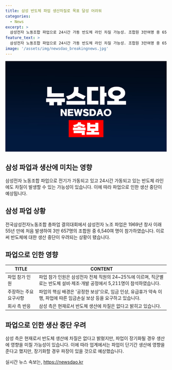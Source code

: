 ```yaml
---
title: 삼성 반도체 파업 생산차질로 목표 달성 어려워
categories:
  - News
excerpt: >
  삼성전자 노동조합 파업으로 24시간 가동 반도체 라인 차질 가능성. 조합원 3만여명 중 6540명 참가, 2차 파업 예고. 파업 참가 인원은 전체 직원의 5% 수준, 당장 생산에는 영향 없지만 장기화시 영향 우려. 파업 배경은 경영진의 보상 불만. 사측은 차질 부인, 노조는 15일부터 2차 파업 예고. 업계는 당장 생산에 영향 없지만 장기화시 파장 우려.
feature_text: >
  삼성전자 노동조합 파업으로 24시간 가동 반도체 라인 차질 가능성. 조합원 3만여명 중 6540명 참가, 2차 파업 예고. 파업 참가 인원은 전체 직원의 5% 수준, 당장 생산에는 영향 없지만 장기화시 영향 우려. 파업 배경은 경영진의 보상 불만. 사측은 차질 부인, 노조는 15일부터 2차 파업 예고. 업계는 당장 생산에 영향 없지만 장기화시 파장 우려.
image: '/assets/img/newsdao_breakingnews.jpg'
---
```


<p><img src="/assets/img/newsdao_breakingnews.jpg" alt="cryptoinkorea 속보" /></p>

<h2>삼성 파업과 생산에 미치는 영향</h2>

<p data-ke-size="size16">삼성전자 노동조합 파업으로 전기가 가동되고 있고 24시간 가동되고 있는 반도체 라인에도 차질이 발생할 수 있는 가능성이 있습니다. 이에 따라 파업으로 인한 생산 중단이 예상됩니다.</p>

<h2 data-ke-size="size26">삼성 파업 상황</h2>

<p data-ke-size="size16">전국삼성전자노동조합 총파업 결의대회에서 삼성전자 노조 파업은 1969년 창사 이래 55년 만에 처음 발생하여 3만 657명의 조합원 중 6,540여 명이 참가하였습니다. 이로써 반도체에 대한 생산 중단이 우려되는 상황이 됐습니다.</p>

<h2 data-ke-size="size26">파업으로 인한 영향</h2>

<table>
    <thead>
        <tr>
            <th>TITLE</th>
            <th>CONTENT</th>
        </tr>
    </thead>
    <tbody>
        <tr>
            <td>파업 참가 인원</td>
            <td>파업 참가 인원은 삼성전자 전체 직원의 24~25%에 이르며, 직군별로는 반도체 설비·제조·개발 공정에서 5,211명이 참석하였습니다.</td>
        </tr>
        <tr>
            <td>주장하는 주요 요구사항</td>
            <td>파업의 핵심 배경은 '공정한 보상'으로, 임금 인상, 유급휴가 약속 이행, 파업에 따른 임금손실 보상 등을 요구하고 있습니다.</td>
        </tr>
        <tr>
            <td>회사 측 반응</td>
            <td>삼성 측은 현재로서 반도체 생산에 차질은 없다고 밝히고 있습니다.</td>
        </tr>
    </tbody>
</table>

<h2 data-ke-size="size26">파업으로 인한 생산 중단 우려</h2>

<p data-ke-size="size16">삼성 측은 현재로서 반도체 생산에 차질은 없다고 밝혔지만, 파업이 장기화될 경우 생산에 영향을 미칠 가능성이 있습니다. 이에 따라 업계에서는 파업이 단기간 생산에 영향을 준다고 했지만, 장기화할 경우 파장이 있을 것으로 예상했습니다.</p>
실시간 뉴스 속보는, <a href="https://newsdao.kr" rel="dofollow">https://newsdao.kr</a>


